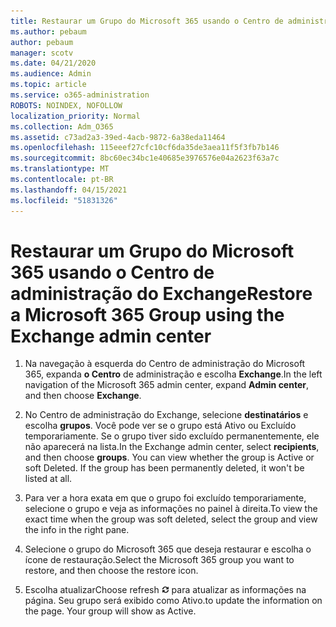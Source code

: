 ```yaml
---
title: Restaurar um Grupo do Microsoft 365 usando o Centro de administração do Exchange
ms.author: pebaum
author: pebaum
manager: scotv
ms.date: 04/21/2020
ms.audience: Admin
ms.topic: article
ms.service: o365-administration
ROBOTS: NOINDEX, NOFOLLOW
localization_priority: Normal
ms.collection: Adm_O365
ms.assetid: c73ad2a3-39ed-4acb-9872-6a38eda11464
ms.openlocfilehash: 115eeef27cfc10cf6da35de3aea11f5f3fb7b146
ms.sourcegitcommit: 8bc60ec34bc1e40685e3976576e04a2623f63a7c
ms.translationtype: MT
ms.contentlocale: pt-BR
ms.lasthandoff: 04/15/2021
ms.locfileid: "51831326"
---
```

# <a name="restore-a-microsoft-365-group-using-the-exchange-admin-center"></a><span data-ttu-id="ce761-102">Restaurar um Grupo do Microsoft 365 usando o Centro de administração do Exchange</span><span class="sxs-lookup"><span data-stu-id="ce761-102">Restore a Microsoft 365 Group using the Exchange admin center</span></span>

1. <span data-ttu-id="ce761-103">Na navegação à esquerda do Centro de administração do Microsoft 365, expanda **o Centro** de administração e escolha **Exchange**.</span><span class="sxs-lookup"><span data-stu-id="ce761-103">In the left navigation of the Microsoft 365 admin center, expand **Admin center**, and then choose **Exchange**.</span></span>
    
2. <span data-ttu-id="ce761-p101">No Centro de administração do Exchange, selecione **destinatários** e escolha **grupos**. Você pode ver se o grupo está Ativo ou Excluído temporariamente. Se o grupo tiver sido excluído permanentemente, ele não aparecerá na lista.</span><span class="sxs-lookup"><span data-stu-id="ce761-p101">In the Exchange admin center, select **recipients**, and then choose **groups**. You can view whether the group is Active or soft Deleted. If the group has been permanently deleted, it won't be listed at all.</span></span>
    
3. <span data-ttu-id="ce761-107">Para ver a hora exata em que o grupo foi excluído temporariamente, selecione o grupo e veja as informações no painel à direita.</span><span class="sxs-lookup"><span data-stu-id="ce761-107">To view the exact time when the group was soft deleted, select the group and view the info in the right pane.</span></span>
    
4. <span data-ttu-id="ce761-108">Selecione o grupo do Microsoft 365 que deseja restaurar e escolha o ícone de restauração.</span><span class="sxs-lookup"><span data-stu-id="ce761-108">Select the Microsoft 365 group you want to restore, and then choose the restore icon.</span></span>
    
5. <span data-ttu-id="ce761-109">Escolha atualizar</span><span class="sxs-lookup"><span data-stu-id="ce761-109">Choose refresh</span></span> ![Ícone Atualizar](media/6464df90-2a91-4c1f-92a6-9a38c7696ac3.gif) <span data-ttu-id="ce761-p102">para atualizar as informações na página. Seu grupo será exibido como Ativo.</span><span class="sxs-lookup"><span data-stu-id="ce761-p102">to update the information on the page. Your group will show as Active.</span></span> 
    

